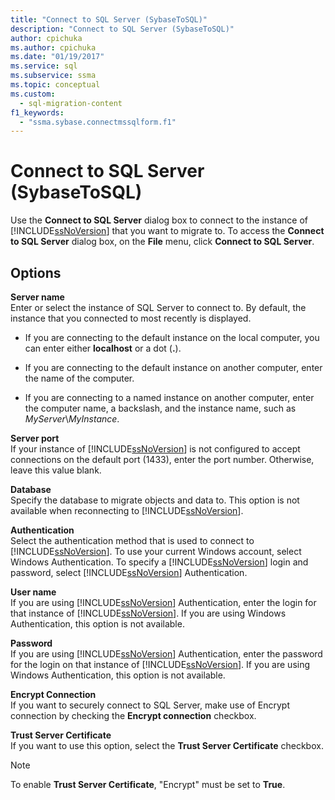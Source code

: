 ```yaml
---
title: "Connect to SQL Server (SybaseToSQL)"
description: "Connect to SQL Server (SybaseToSQL)"
author: cpichuka
ms.author: cpichuka
ms.date: "01/19/2017"
ms.service: sql
ms.subservice: ssma
ms.topic: conceptual
ms.custom:
  - sql-migration-content
f1_keywords:
  - "ssma.sybase.connectmssqlform.f1"
---
```

# Connect to SQL Server (SybaseToSQL)
Use the **Connect to SQL Server** dialog box to connect to the instance of [!INCLUDE[ssNoVersion](../../includes/ssnoversion-md.md)] that you want to migrate to. To access the **Connect to SQL Server** dialog box, on the **File** menu, click **Connect to SQL Server**.  
  
## Options  
**Server name**  
Enter or select the instance of SQL Server to connect to. By default, the instance that you connected to most recently is displayed.  
  
-   If you are connecting to the default instance on the local computer, you can enter either **localhost** or a dot (**.**).  
  
-   If you are connecting to the default instance on another computer, enter the name of the computer.  
  
-   If you are connecting to a named instance on another computer, enter the computer name, a backslash, and the instance name, such as *MyServer*\\*MyInstance*.  
  
**Server port**  
If your instance of [!INCLUDE[ssNoVersion](../../includes/ssnoversion-md.md)] is not configured to accept connections on the default port (1433), enter the port number. Otherwise, leave this value blank.  
  
**Database**  
Specify the database to migrate objects and data to. This option is not available when reconnecting to [!INCLUDE[ssNoVersion](../../includes/ssnoversion-md.md)].  
  
**Authentication**  
Select the authentication method that is used to connect to [!INCLUDE[ssNoVersion](../../includes/ssnoversion-md.md)]. To use your current Windows account, select Windows Authentication. To specify a [!INCLUDE[ssNoVersion](../../includes/ssnoversion-md.md)] login and password, select [!INCLUDE[ssNoVersion](../../includes/ssnoversion-md.md)] Authentication.  
  
**User name**  
If you are using [!INCLUDE[ssNoVersion](../../includes/ssnoversion-md.md)] Authentication, enter the login for that instance of [!INCLUDE[ssNoVersion](../../includes/ssnoversion-md.md)]. If you are using Windows Authentication, this option is not available.  
  
**Password**  
If you are using [!INCLUDE[ssNoVersion](../../includes/ssnoversion-md.md)] Authentication, enter the password for the login on that instance of [!INCLUDE[ssNoVersion](../../includes/ssnoversion-md.md)]. If you are using Windows Authentication, this option is not available.  
  
**Encrypt Connection**  
If you want to securely connect to SQL Server, make use of Encrypt connection by checking the **Encrypt connection** checkbox.  
  
**Trust Server Certificate**  
If you want to use this option, select the **Trust Server Certificate** checkbox.  
  
> [!NOTE]  
> To enable **Trust Server Certificate**, "Encrypt" must be set to **True**.  
  
